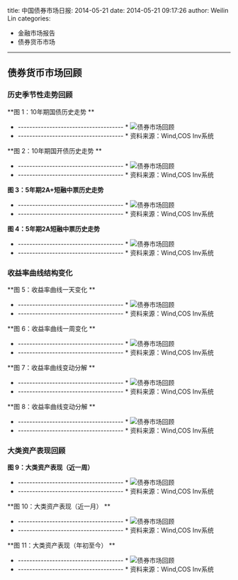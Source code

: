 title: 中国债券市场日报: 2014-05-21 
date: 2014-05-21 09:17:26 
author: Weilin Lin
categories:
- 金融市场报告
- 债券货币市场
---




## 债券货币市场回顾
### 历史季节性走势回顾




**图 1：10年期国债历史走势 ** 
* ------------------------------------- *
![债券市场回顾](/images/Yr10.png)
* ------------------------------------- *
资料来源：Wind,COS Inv系统

**图 2：10年期国开债历史走势 ** 
* ------------------------------------- *
![债券市场回顾](/images/Yr10_gk.png)
* ------------------------------------- *
资料来源：Wind,COS Inv系统

**图 3：5年期2A+短融中票历史走势** 
* ------------------------------------- *
![债券市场回顾](/images/Yr5_2ap_drzp.png)
* ------------------------------------- *
资料来源：Wind,COS Inv系统

**图 4：5年期2A短融中票历史走势** 
* ------------------------------------- *
![债券市场回顾](/images/Yr5_2a_drzp.png)
* ------------------------------------- *
资料来源：Wind,COS Inv系统


### 收益率曲线结构变化






**图 5：收益率曲线一天变化 ** 
* ------------------------------------- *
![债券市场回顾](/images/ycDiffDay.png)
* ------------------------------------- *
资料来源：Wind,COS Inv系统


**图 6：收益率曲线一周变化 ** 
* ------------------------------------- *
![债券市场回顾](/images/ycDiffWeek.png)
* ------------------------------------- *
资料来源：Wind,COS Inv系统

**图 7：收益率曲线变动分解 ** 
* ------------------------------------- *
![债券市场回顾](/images/ycDecompose2014.png)
* ------------------------------------- *
资料来源：Wind,COS Inv系统

**图 8：收益率曲线变动分解 ** 
* ------------------------------------- *
![债券市场回顾](/images/ycDecompose2008.png)
* ------------------------------------- *
资料来源：Wind,COS Inv系统

### 大类资产表现回顾


**图 9：大类资产表现（近一周）** 
* ------------------------------------- *
![债券市场回顾](/images/assetWeek.png)
* ------------------------------------- *
资料来源：Wind,COS Inv系统

**图 10：大类资产表现（近一月） ** 
* ------------------------------------- *
![债券市场回顾](/images/assetMonth.png)
* ------------------------------------- *
资料来源：Wind,COS Inv系统

**图 11：大类资产表现（年初至今） ** 
* ------------------------------------- *
![债券市场回顾](/images/assetYear.png)
* ------------------------------------- *
资料来源：Wind,COS Inv系统
